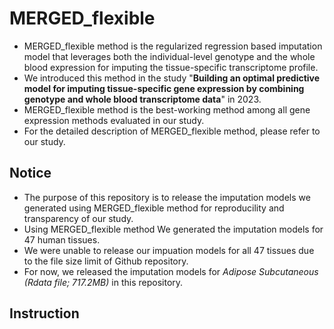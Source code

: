 # MERGED_flexible
- MERGED_flexible method is the regularized regression based imputation model that leverages both the individual-level genotype and the whole blood expression for imputing the tissue-specific transcriptome profile.
- We introduced this method in the study "__Building an optimal predictive model for imputing tissue-specific gene expression by combining genotype and whole blood transcriptome data__" in 2023.
- MERGED_flexible method is the best-working method among all gene expression methods evaluated in our study.
- For the detailed description of MERGED_flexible method, please refer to our study.


## Notice
- The purpose of this repository is to release the imputation models we generated using MERGED_flexible method for reproducility and transparency of our study.
- Using MERGED_flexible method We generated the imputation models for 47 human tissues.
- We were unable to release our impuation models for all 47 tissues due to the file size limit of Github repository.
- For now, we released the imputation models for _Adipose Subcutaneous (Rdata file; 717.2MB)_ in this repository.


## Instruction
